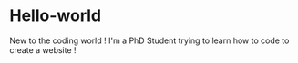 # Hello-world
New to the coding world !
I'm a PhD Student trying to learn how to code to create a website !
